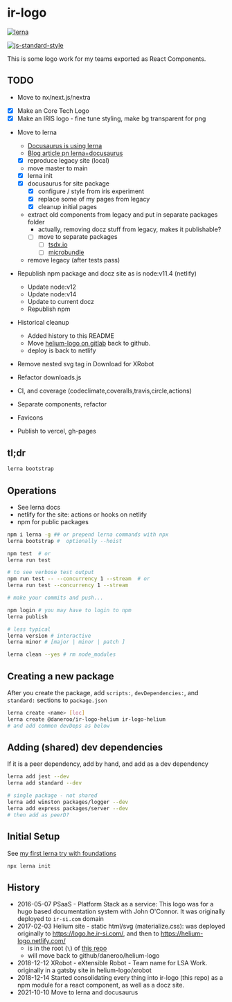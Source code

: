 # ir-logo

<!-- Badges -->

[![lerna](https://img.shields.io/badge/maintained%20with-lerna-cc00ff.svg)](https://lernajs.io/)

[![js-standard-style](https://img.shields.io/badge/code%20style-standard-brightgreen.svg)](http://standardjs.com)

This is some logo work for my teams exported as React Components.

## TODO

- Move to nx/next.js/nextra
- [x] Make an Core Tech Logo
- [x] Make an IRIS logo - fine tune styling, make bg transparent for png
- Move to lerna

  - [Docusaurus is using lerna](https://docusaurus.io/blog/2019/12/30/docusaurus-2019-recap)
  - [Blog article pn lerna+docusaurus](https://morioh.com/p/0ce1f859accb)
  - [x] reproduce legacy site (local)
  - move master to main
  - [x] lerna init
  - [x] docusaurus for site package
    - [x] configure / style from iris experiment
    - [x] replace some of my pages from legacy
    - [x] cleanup initial pages
  - extract old components from legacy and put in separate packages folder
    - actually, removing docz stuff from legacy, makes it publishable?
    - [ ] move to separate packages
      - [ ] [tsdx.io](https://tsdx.io)
      - [ ] [microbundle](https://github.com/developit/microbundle)
  - remove legacy (after tests pass)

- Republish npm package and docz site as is node:v11.4 (netlify)
  - Update node:v12
  - Update node:v14
  - Update to current docz
  - Republish npm
- Historical cleanup
  - Added history to this README
  - Move [helium-logo on gitlab](https://gitlab.com/daneroo/helium-xrobot-logo) back to github.
  - deploy is back to netlify
- Remove nested svg tag in Download for XRobot
- Refactor downloads.js
- CI, and coverage (codeclimate,coveralls,travis,circle,actions)
- Separate components, refactor
- Favicons
- Publish to vercel, gh-pages

## tl;dr

```bash
lerna bootstrap
```

## Operations

- See lerna docs
- netlify for the site: actions or hooks on netlify
- npm for public packages

```bash
npm i lerna -g ## or prepend lerna commands with npx
lerna bootstrap #  optionally --hoist

npm test  # or
lerna run test

# to see verbose test output
npm run test -- --concurrency 1 --stream  # or
lerna run test --concurrency 1 --stream

# make your commits and push...

npm login # you may have to login to npm
lerna publish

# less typical
lerna version # interactive
lerna minor # [major | minor | patch ]

lerna clean --yes # rm node_modules
```

## Creating a new package

After you create the package, add `scripts:`, `devDependencies:`, and `standard:`
sections to `package.json`

```bash
lerna create <name> [loc]
lerna create @daneroo/ir-logo-helium ir-logo-helium
# and add common devDeps as below
```

## Adding (shared) dev dependencies

If it is a peer dependency, add by hand, and add as a dev dependency

```bash
lerna add jest --dev
lerna add standard --dev

# single package - not shared
lerna add winston packages/logger --dev
lerna add express packages/server --dev
# then add as peerD?
```

## Initial Setup

See [my first lerna try with foundations](https://github.com/daneroo/foundations)

```bash
npx lerna init
```

## History

- 2016-05-07 PSaaS - Platform Stack as a service: This logo was for a hugo based documentation system with John O'Connor. It was originally deployed to `ir-si.com` domain
- 2017-02-03 Helium site - static html/svg (materialize.css): was deployed originally to <https://logo.he.ir-si.com/>, and then to <https://helium-logo.netlify.com/>
  - is in the root (`\`) of [this repo](https://gitlab.com/daneroo/helium-xrobot-logo)
  - will move back to github/daneroo/helium-logo
- 2018-12-12 XRobot - eXtensible Robot - Team name for LSA Work. originally in a gatsby site in helium-logo/xrobot
- 2018-12-14 Started consolidating every thing into ir-logo (this repo) as a npm module for a react component, as well as a docz site.
- 2021-10-10 Move to lerna and docusaurus
